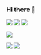 ### Hi there 👋

<!--
**leekh7411/leekh7411** is a ✨ _special_ ✨ repository because its `README.md` (this file) appears on your GitHub profile.

Here are some ideas to get you started:

- 🔭 I’m currently working on ...
- 🌱 I’m currently learning ...
- 👯 I’m looking to collaborate on ...
- 🤔 I’m looking for help with ...
- 💬 Ask me about ...
- 📫 How to reach me: ...
- 😄 Pronouns: ...
- ⚡ Fun fact: ...
-->


[![](https://img.shields.io/badge/-Python-000?style=flat&logo=python)](https://github.com/leekh7411)
[![](https://img.shields.io/badge/-Docker-000?style=flat&logo=docker)](https://github.com/leekh7411)
[![](https://img.shields.io/badge/-PyTorch-000?style=flat&logo=pytorch)](https://github.com/leekh7411)

[![](https://img.shields.io/badge/-AWS-000?style=flat&logo=amazon-aws)](https://github.com/leekh7411)

[![](https://github-readme-stats.vercel.app/api?username=leekh7411&show_icons=true&theme=gruvbox&count_private=true)](https://github.com/leekh7411)
[![](https://github-profile-trophy.vercel.app/?username=leekh7411&theme=gruvbox&rank=SECRET,SSS,SS,S,AAA,AA,A,B)](https://github.com/leekh7411)
